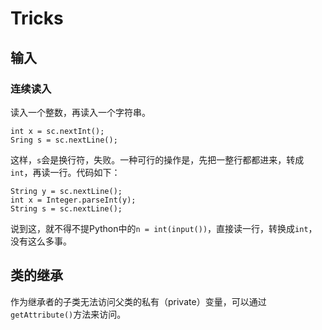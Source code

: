 # Tricks

## 输入

### 连续读入

读入一个整数，再读入一个字符串。

```
int x = sc.nextInt();
Sring s = sc.nextLine();
```

这样，`s`会是换行符，失败。一种可行的操作是，先把一整行都都进来，转成`int`，再读一行。代码如下：

```
String y = sc.nextLine();
int x = Integer.parseInt(y);
String s = sc.nextLine();
```

说到这，就不得不提Python中的`n = int(input())`，直接读一行，转换成`int`，没有这么多事。

## 类的继承

作为继承者的子类无法访问父类的私有（private）变量，可以通过`getAttribute()`方法来访问。
